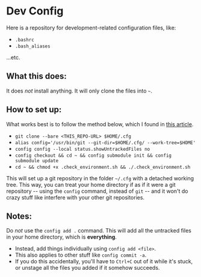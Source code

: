 # Dev Config

Here is a repository for development-related configuration files, like:

* `.bashrc`
* `.bash_aliases`

...etc.

## What this does:

It does _*not*_ install anything. It will only clone the files into `~`.

## How to set up:

What works best is to follow the method below, which I found in [this article](https://developer.atlassian.com/blog/2016/02/best-way-to-store-dotfiles-git-bare-repo/).

* `git clone --bare <THIS_REPO-URL> $HOME/.cfg`
* `alias config='/usr/bin/git --git-dir=$HOME/.cfg/ --work-tree=$HOME'`
* `config config --local status.showUntrackedFiles no`
* `config checkout && cd ~ && config submodule init && config submodule update`
* `cd ~ && chmod +x .check_environment.sh && ./.check_environment.sh`

This will set up a git repository in the folder `~/.cfg` with a detached working tree. This way, you can treat your home directory if as if it were a git repository
-- using the `config` command, instead of `git` -- and it won't do crazy stuff like interfere with your other git repositories.

## Notes:

Do *_not_* use the `config add .` command. This will add all the untracked files in your home directory, which is **everything**.
- Instead, add things individually using `config add <file>`.
- This also applies to other stuff like `config commit -a`.
- If you do this accidentally, you'll have to `Ctrl+C` out of it while it's stuck, or unstage all the files you added if it somehow succeeds.

